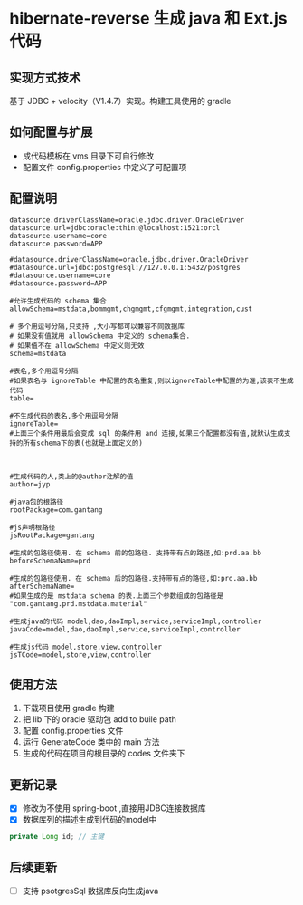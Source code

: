 # hibernate-reverse 生成 java 和 Ext.js 代码

## 实现方式技术
基于 JDBC + velocity（V1.4.7）实现。构建工具使用的 gradle

## 如何配置与扩展
- 成代码模板在 vms 目录下可自行修改
- 配置文件 config.properties 中定义了可配置项

## 配置说明
```
datasource.driverClassName=oracle.jdbc.driver.OracleDriver
datasource.url=jdbc:oracle:thin:@localhost:1521:orcl
datasource.username=core
datasource.password=APP

#datasource.driverClassName=oracle.jdbc.driver.OracleDriver
#datasource.url=jdbc:postgresql://127.0.0.1:5432/postgres
#datasource.username=core
#datasource.password=APP

#允许生成代码的 schema 集合
allowSchema=mstdata,bommgmt,chgmgmt,cfgmgmt,integration,cust

# 多个用逗号分隔,只支持 ,大小写都可以兼容不同数据库
# 如果没有值就用 allowSchema 中定义的 schema集合. 
# 如果值不在 allowSchema 中定义则无效
schema=mstdata

#表名,多个用逗号分隔
#如果表名与 ignoreTable 中配置的表名重复,则以ignoreTable中配置的为准,该表不生成代码
table=

#不生成代码的表名,多个用逗号分隔
ignoreTable=
#上面三个条件用最后会变成 sql 的条件用 and 连接,如果三个配置都没有值,就默认生成支持的所有schema下的表(也就是上面定义的)



#生成代码的人,类上的@author注解的值
author=jyp

#java包的根路径
rootPackage=com.gantang

#js声明根路径
jsRootPackage=gantang

#生成的包路径使用. 在 schema 前的包路径. 支持带有点的路径,如:prd.aa.bb
beforeSchemaName=prd

#生成的包路径使用. 在 schema 后的包路径.支持带有点的路径,如:prd.aa.bb
afterSchemaName=
#如果生成的是 mstdata schema 的表.上面三个参数组成的包路径是 "com.gantang.prd.mstdata.material"

#生成java的代码 model,dao,daoImpl,service,serviceImpl,controller
javaCode=model,dao,daoImpl,service,serviceImpl,controller

#生成js代码 model,store,view,controller
jsTCode=model,store,view,controller
```


## 使用方法
1. 下载项目使用 gradle 构建
2. 把 lib 下的 oracle 驱动包 add to buile path
3. 配置 config.properties 文件
4. 运行 GenerateCode 类中的 main 方法 
5. 生成的代码在项目的根目录的 codes 文件夹下


## 更新记录
- [x] 修改为不使用 spring-boot ,直接用JDBC连接数据库
- [x] 数据库列的描述生成到代码的model中
```java
private Long id; // 主键
```

## 后续更新
- [ ] 支持 psotgresSql 数据库反向生成java